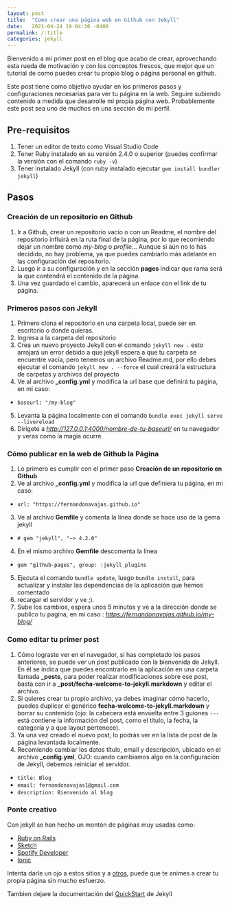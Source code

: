 ```yaml
---
layout: post
title:  "Como crear una página web en Github con Jekyll"
date:   2021-04-24 19:04:30 -0400
permalink: /:title
categories: jekyll
---
```

 
Bienvenido a mi primer post en el blog que acabo de crear, aprovechando esta rueda de motivación y con los conceptos frescos, que mejor que un tutorial de como puedes crear tu propio blog o página personal en github.
 
Este post tiene como objetivo ayudar en los primeros pasos y configuraciones necesarias para ver tu página en la web. Seguire subiendo contenido a medida que desarrolle mi propia página web. Probablemente este post sea uno de muchos en una sección de mi perfil.
 
 
## Pre-requisitos
1. Tener un editor de texto como Visual Studio Code
2. Tener Ruby instalado en su versión 2.4.0 o superior (puedes confirmar la versión con el comando `ruby -v`)
3. Tener instalado Jekyll (con ruby instalado ejecutar `gem install bundler jekyll`)
 
[jekyll-pre-requisitos]: https://jekyllrb.com/docs/installation/
 
 
## Pasos
 
### Creación de un repositorio en Github
1. Ir a Github, crear un repositorio vacío o con un Readme, el nombre del repositorio influirá en la ruta  final de la página, por lo que recomiendo dejar un nombre como *my-blog* o *profile*... Aunque si aún no lo has decidido, no hay problema, ya que puedes cambiarlo más adelante en las configuración del repositorio.
2. Luego ir a su configuración y en la sección **pages** indicar que rama será la que contendrá el contenido de la página.
3. Una vez guardado el cambio, aparecerá un enlace con el link de tu página.
 
 
### Primeros pasos con Jekyll
 
1. Primero clona el repositorio en una carpeta local, puede ser en escritorio o donde quieras.
2. Ingresa a la carpeta del repositorio
3. Crea un nuevo proyecto Jekyll con el comando `jekyll new .` esto arrojará un error debido a que jekyll espera a que tu carpeta se encuentre vacía, pero tenemos un archivo Readme.md, por ello debes ejecutar el comando `jekyll new . --force` el cual creará la estructura de carpetas y archivos del proyecto
4. Ve al archivo **_config.yml** y modifica la url base que definirá tu página, en mi caso:
  - `baseurl: "/my-blog"`
5. Levanta la página localmente con el comando `bundle exec jekyll serve --livereload`
6. Dirígete a *http://127.0.0.1:4000/nombre-de-tu-baseurl/* en tu navegador y veras como la magia ocurre.
 
 
### Cómo publicar en la web de Github la Página
 
1. Lo primero es cumplir con el primer paso **Creación de un repositorio en Github**
2.  Ve al archivo **_config.yml** y modifica la url que definiera tu página, en mi caso:
  - `url: "https://fernandonavajas.github.io"`
3. Ve al archivo **Gemfile** y comenta la línea donde se hace uso de la gema jekyll
  - `# gem "jekyll", "~> 4.2.0"`
4. En el mismo archivo **Gemfile** descomenta la línea
  - `gem "github-pages", group: :jekyll_plugins`
5. Ejecuta el comando `bundle update`, luego `bundle install`, para actualizar y instalar las dependencias de la aplicación que hemos comentado
6. recargar el servidor y ve ;).
7. Sube los cambios, espera unos 5 minutos y ve a la dirección donde se publico tu pagina, en mi caso : *https://fernandonavajas.github.io/my-blog/*
 
 
### Como editar tu primer post
 
1. Cómo lograste ver en el navegador, si has completado los pasos anteriores, se puede ver un post publicado con la bienvenida de Jekyll. En él se indica que puedes encontrarlo en la aplicación en una carpeta llamada **_posts**, para poder realizar modificaciones sobre ese post, basta con ir a **_post/fecha-welcome-to-jekyll.markdown** y editar el archivo.
2. Si quieres crear tu propio archivo, ya debes imaginar cómo hacerlo, puedes duplicar el genérico **fecha-welcome-to-jekyll.markdown** y borrar su contenido (ojo: la cabecera está envuelta entre 3 guiones `---` está contiene la información del post, como el título, la fecha, la categoría y a que layout pertenece).
3. Ya una vez creado el nuevo post, lo podrás ver en la lista de post de la página levantada localmente.
4. Recomiendo cambiar los datos título, email y descripción, ubicado en el archivo **_config.yml**, OJO: cuando cambiamos algo en la configuración de Jekyll, debemos reiniciar el servidor.
  - `title: Blog`
  - `email: fernandonavajas1@gmail.com`
  - `description: Bienvenido al blog`
 
 
### Ponte creativo
 
Con jekyll se han hecho un montón de páginas muy usadas como:
 
- [Ruby on Rails][ror]
- [Sketch][sketch]
- [Spotify Developer][spotify_developer]
- [Ionic][ionic]
 
Intenta darle un ojo a estos sitios y a [otros][otros-sitios], puede que te animes a crear tu propia página sin mucho esfuerzo.
 
Tambien dejare la documentación del [QuickStart][jekyll-docs] de Jekyll
 
[otros-sitios]: https://jekyllrb.com/showcase/
[ionic]: https://ionicframework.com/
[spotify_developer]: https://developer.spotify.com/
[sketch]: https://sketch.com/
[ror]: http://rubyonrails.org/
[jekyll-docs]: https://jekyllrb.com/docs/home


